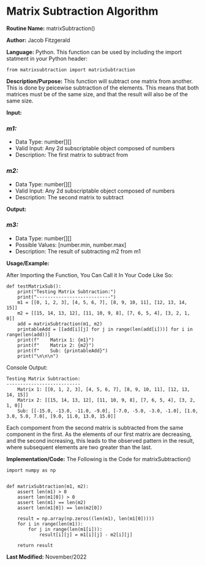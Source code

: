 # Matrix Subtraction Algorithm

**Routine Name:** matrixSubtraction()

**Author:** Jacob Fitzgerald

**Language:** Python. This function can be used by including the import statment in your Python header:
```
from matrixsubtraction import matrixSubtraction
```

**Description/Purpose:** This function will subtract one matrix from another. This is done by peicewise subtraction of the elements. This means that both matrices must be of the same size, and that the result will also be of the same size.

**Input:**
### *m1:* 
  * Data Type: number[][]
  * Valid Input: Any 2d subscriptable object composed of numbers
  * Description: The first matrix to subtract from

### *m2:* 
  * Data Type: number[][]
  * Valid Input: Any 2d subscriptable object composed of numbers
  * Description: The second matrix to subtract


**Output:** 
### *m3:*
  * Data Type: number[][]
  * Possible Values: [number.min, number.max]
  * Description: The result of subtracting m2 from m1

**Usage/Example:**

After Importing the Function, You Can Call it In Your Code Like So:

```
def testMatrixSub():
    print("Testing Matrix Subtraction:")
    print("---------------------------")
    m1 = [[0, 1, 2, 3], [4, 5, 6, 7], [8, 9, 10, 11], [12, 13, 14, 15]]
    m2 = [[15, 14, 13, 12], [11, 10, 9, 8], [7, 6, 5, 4], [3, 2, 1, 0]]
    add = matrixSubtraction(m1, m2)
    printableAdd = [[add[i][j] for j in range(len(add[i]))] for i in range(len(add))]
    print(f"    Matrix 1: {m1}")
    print(f"    Matrix 2: {m2}")
    print(f"    Sub: {printableAdd}")
    print("\n\n\n")
```

Console Output:
```
Testing Matrix Subtraction:
---------------------------
    Matrix 1: [[0, 1, 2, 3], [4, 5, 6, 7], [8, 9, 10, 11], [12, 13, 14, 15]]
    Matrix 2: [[15, 14, 13, 12], [11, 10, 9, 8], [7, 6, 5, 4], [3, 2, 1, 0]]
    Sub: [[-15.0, -13.0, -11.0, -9.0], [-7.0, -5.0, -3.0, -1.0], [1.0, 3.0, 5.0, 7.0], [9.0, 11.0, 13.0, 15.0]]
```
Each compoment from the second matrix is subtracted from the same component in the first. As the elements of our first matrix are decreasing, and the second increasing, this leads to the observed pattern in the result, where subsequent elements are two greater than the last.

**Implementation/Code:** The Following is the Code for matrixSubtraction()
```
import numpy as np


def matrixSubtraction(m1, m2):
    assert len(m1) > 0
    assert len(m1[0]) > 0
    assert len(m1) == len(m2)
    assert len(m1[0]) == len(m2[0])

    result = np.array(np.zeros((len(m1), len(m1[0]))))
    for i in range(len(m1)):
        for j in range(len(m1[i])):
            result[i][j] = m1[i][j] - m2[i][j]

    return result

```
**Last Modified:** November/2022